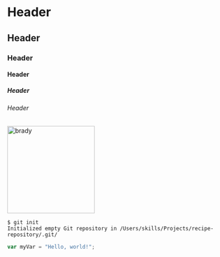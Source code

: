 # Header
## Header
### Header
#### Header
##### Header
###### Header




<img src="https://github.com/user-attachments/assets/ec1ea9e0-a577-400c-b3ff-4e5505e0fcef" alt="brady" width="200" height="auto">


```
$ git init
Initialized empty Git repository in /Users/skills/Projects/recipe-repository/.git/
```


``` javascript
var myVar = "Hello, world!";
```
